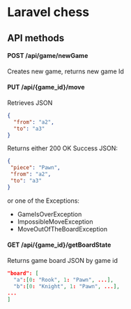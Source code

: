 
# Laravel chess

## API methods

#### POST /api/game/newGame 
Creates new game, returns new game Id
#### PUT /api/{game_id}/move
Retrieves JSON 
```json
{
  "from": "a2",
  "to": "a3"
}
```
Returns either 200 OK Success JSON:
 ```json
{
  "piece": "Pawn",
  "from": "a2",
  "to": "a3"
}
```
or one of the Exceptions:
- GameIsOverException
- ImpossibleMoveException
- MoveOutOfTheBoardException

#### GET /api/{game_id}/getBoardState
Returns game board JSON by game id
```json
"board": [
  "a":[0: "Rook", 1: "Pawn", ...],
  "b":[0: "Knight", 1: "Pawn", ...],
...
]
```



